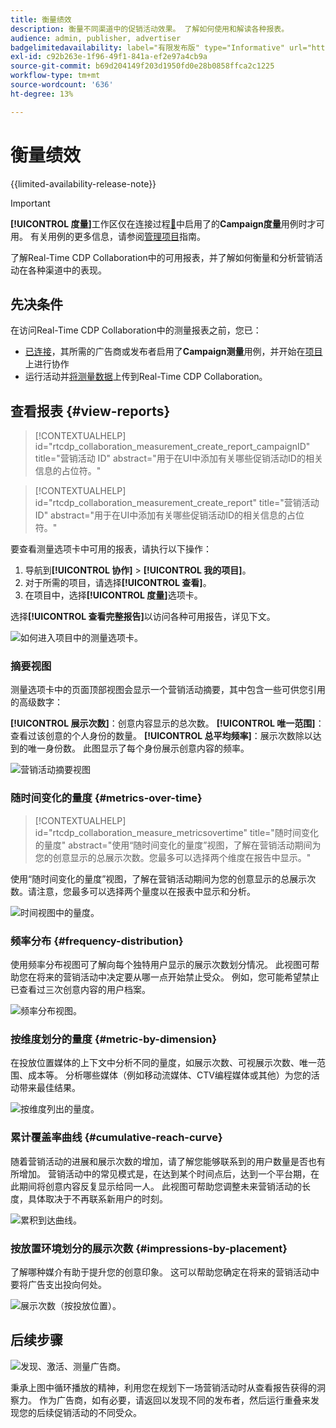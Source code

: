 ```yaml
---
title: 衡量绩效
description: 衡量不同渠道中的促销活动效果。 了解如何使用和解读各种报表。
audience: admin, publisher, advertiser
badgelimitedavailability: label="有限发布版" type="Informative" url="https://helpx.adobe.com/legal/product-descriptions/real-time-customer-data-platform-collaboration.html newtab=true"
exl-id: c92b263e-1f96-49f1-841a-ef2e97a4cb9a
source-git-commit: b69d204149f203d1950fd0e28b0858ffca2c1225
workflow-type: tm+mt
source-wordcount: '636'
ht-degree: 13%

---
```


# 衡量绩效

{{limited-availability-release-note}}

>[!IMPORTANT]
>
>**[!UICONTROL 度量]**&#x200B;工作区仅在连接过程[&#128279;](../connect/establishing-connections.md#connection-settings)中启用了的&#x200B;**Campaign度量**&#x200B;用例时才可用。 有关用例的更多信息，请参阅[管理项目](./manage-projects.md#project-use-cases)指南。

了解Real-Time CDP Collaboration中的可用报表，并了解如何衡量和分析营销活动在各种渠道中的表现。

## 先决条件

在访问Real-Time CDP Collaboration中的测量报表之前，您已：

* [已连接](/help/guide/connect/establishing-connections.md)，其所需的广告商或发布者启用了&#x200B;**Campaign测量**&#x200B;用例，并开始在[项目](/help/guide/collaborate/manage-projects.md)上进行协作
* 运行活动并[将测量数据](/help/guide/setup/onboard-measurement-data.md)上传到Real-Time CDP Collaboration。

<!--

## Create a report {#create-report}

Hidden until functionality is live. At that point, move the contextualhelp from below into this section. 

The syntax rtcdp_collaboration_measurement_create_report is currently implemented in the UI. However, a preference would be to imlement the other contextualhelp ID from below instead, since that explicitly includes campaignID in the syntax. Need to sync up with UI team. More details in CORE-116991.

-->

## 查看报表 {#view-reports}

>[!CONTEXTUALHELP]
>id="rtcdp_collaboration_measurement_create_report_campaignID"
>title="营销活动 ID"
>abstract="用于在UI中添加有关哪些促销活动ID的相关信息的占位符。"

>[!CONTEXTUALHELP]
>id="rtcdp_collaboration_measurement_create_report"
>title="营销活动 ID"
>abstract="用于在UI中添加有关哪些促销活动ID的相关信息的占位符。"

要查看测量选项卡中可用的报表，请执行以下操作：

1. 导航到&#x200B;**[!UICONTROL 协作]** > **[!UICONTROL 我的项目]**。
2. 对于所需的项目，请选择&#x200B;**[!UICONTROL 查看]**。
3. 在项目中，选择&#x200B;**[!UICONTROL 度量]**&#x200B;选项卡。

选择&#x200B;**[!UICONTROL 查看完整报告]**&#x200B;以访问各种可用报告，详见下文。

![如何进入项目中的测量选项卡。](/help/assets/collaborate/measure/measurement.gif)

### 摘要视图

测量选项卡中的页面顶部视图会显示一个营销活动摘要，其中包含一些可供您引用的高级数字：

**[!UICONTROL 展示次数]**：创意内容显示的总次数。
**[!UICONTROL 唯一范围]**：查看过该创意的个人身份的数量。
**[!UICONTROL 总平均频率]**：展示次数除以达到的唯一身份数。 此图显示了每个身份展示创意内容的频率。

![营销活动摘要视图](/help/assets/collaborate/measure/campaign-summary.png)

### 随时间变化的量度 {#metrics-over-time}

>[!CONTEXTUALHELP]
>id="rtcdp_collaboration_measure_metricsovertime"
>title="随时间变化的量度"
>abstract="使用“随时间变化的量度”视图，了解在营销活动期间为您的创意显示的总展示次数。您最多可以选择两个维度在报告中显示。"

使用“随时间变化的量度”视图，了解在营销活动期间为您的创意显示的总展示次数。请注意，您最多可以选择两个量度以在报表中显示和分析。

![时间视图中的量度。](/help/assets/collaborate/measure/metrics-over-time.png)

### 频率分布 {#frequency-distribution}

使用频率分布视图可了解向每个独特用户显示的展示次数划分情况。 此视图可帮助您在将来的营销活动中决定要从哪一点开始禁止受众。 例如，您可能希望禁止已查看过三次创意内容的用户档案。

![频率分布视图。](/help/assets/collaborate/measure/frequency-distribution.gif)

### 按维度划分的量度 {#metric-by-dimension}

在投放位置媒体的上下文中分析不同的量度，如展示次数、可视展示次数、唯一范围、成本等。 分析哪些媒体（例如移动流媒体、CTV编程媒体或其他）为您的活动带来最佳结果。

![按维度列出的量度。](/help/assets/collaborate/measure/metric-by-dimension.png)

### 累计覆盖率曲线 {#cumulative-reach-curve}

随着营销活动的进展和展示次数的增加，请了解您能够联系到的用户数量是否也有所增加。 营销活动中的常见模式是，在达到某个时间点后，达到一个平台期，在此期间将创意内容反复显示给同一人。 此视图可帮助您调整未来营销活动的长度，具体取决于不再联系新用户的时刻。

![累积到达曲线。](/help/assets/collaborate/measure/cumulative-reach-curve.png)

### 按放置环境划分的展示次数 {#impressions-by-placement}

了解哪种媒介有助于提升您的创意印象。 这可以帮助您确定在将来的营销活动中要将广告支出投向何处。

![展示次数（按投放位置）。](/help/assets/collaborate/measure/impressions-by-placement.png)

## 后续步骤

![发现、激活、测量广告商。](/help/assets/end-to-end-workflow/discover-activate-measure.png)

秉承上图中循环播放的精神，利用您在规划下一场营销活动时从查看报告获得的洞察力。 作为广告商，如有必要，请返回以发现不同的发布者，然后运行重叠来发现您的后续促销活动的不同受众。
